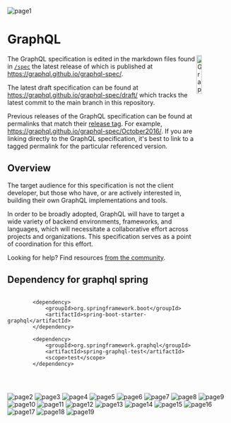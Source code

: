 ![page1](readme/page1.png)

# GraphQL

<img alt="GraphQL Logo" align="right" src="https://graphql.org/img/logo.svg" width="15%" />

The GraphQL specification is edited in the markdown files found in
[`/spec`](./spec) the latest release of which is published at
https://graphql.github.io/graphql-spec/.


The latest draft specification can be found at
https://graphql.github.io/graphql-spec/draft/ which tracks the latest commit to
the main branch in this repository.

Previous releases of the GraphQL specification can be found at permalinks that
match their [release tag](https://github.com/graphql/graphql-spec/releases). For
example, https://graphql.github.io/graphql-spec/October2016/. If you are linking
directly to the GraphQL specification, it's best to link to a tagged permalink
for the particular referenced version.

## Overview

The target audience for this specification is not the client developer, but
those who have, or are actively interested in, building their own GraphQL
implementations and tools.

In order to be broadly adopted, GraphQL will have to target a wide variety of
backend environments, frameworks, and languages, which will necessitate a
collaborative effort across projects and organizations. This specification
serves as a point of coordination for this effort.

Looking for help? Find resources
[from the community](https://graphql.org/community/).

## Dependency for graphql spring

```
        
        <dependency>
            <groupId>org.springframework.boot</groupId>
            <artifactId>spring-boot-starter-graphql</artifactId>
        </dependency>
        
        <dependency>
            <groupId>org.springframework.graphql</groupId>
            <artifactId>spring-graphql-test</artifactId>
            <scope>test</scope>
        </dependency>
        
```
<br>

![page2](readme/page2.png)
![page3](readme/page3.png)
![page4](readme/page4.png)
![page5](readme/page5.png)
![page6](readme/page6.png)
![page7](readme/page7.png)
![page8](readme/page8.png)
![page9](readme/page9.png)
![page10](readme/page10.png)
![page11](readme/page11.png)
![page12](readme/page12.png)
![page13](readme/page13.png)
![page14](readme/page14.png)
![page15](readme/page15.png)
![page16](readme/page16.png)
![page17](readme/page17.png)
![page18](readme/page18.png)
![page19](readme/page19.png)
